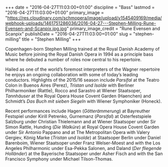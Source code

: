 +++
date = "2016-04-27T11:03:00+01:00"
discipline = "Bass"
lastmod = "2016-04-27T11:03:00+01:00"
primary_image = "https://res.cloudinary.com/schmopera/image/upload/v1545409169/media/webhook-uploads/1461751286036/2016-04-27---Stephen-Milling-Rune-Evensen-and-Scanpix.jpg.jpg"
primary_image_credit = "Rune Evensen and Scanpix"
publishDate = "2016-04-27T11:03:00+01:00"
slug = "stephen-milling"
title = "Stephen Milling"
+++

Copenhagen-born Stephen Milling trained at the Royal Danish Academy of Music before joining the Royal Danish Opera in 1994 as a principle bass where he debuted a number of roles now central to his repertoire.

Hailed as one of the world’s foremost interpreters of the Wagner repertoire he enjoys an ongoing collaboration with some of today’s leading conductors. Highlights of the 2015/16 season include *Parsifal* at the Teatro Colon in Buenos Aires (Perez), *Tristan und Isolde* with Berliner Philharmoniker (Rattle), Rocco and Sarastro at Wiener Staatsoper, *Tannhäuser* at the Royal Opera House Covent Garden (Haenchen) and Schmidt’s *Das Buch mit sieben Siegeln* with Wiener Symphoniker (Honeck).

Recent performances include Hagen (*Götterämmerung*) at Bayreuther Festspiel under Kirill Petrenko, Gurnemanz (*Parsifal*) at Osterfestspiele Salzburg under Christian Thielemann and at Wiener Staatsoper under Sir Simon Rattle, Hunding (*Die Walküre*) at Royal Opera House Covent Garden under Sir Antonio Pappano and at The Metropolitan Opera with Valery Gergiev, König Marke (*Tristan und Isolde*) at Staatsoper Berlin under Daniel Barenboim, Wiener Staatsoper under Franz Welser-Moest and with the Los Angeles Philharmonic under Esa-Pekka Salonen, and Daland (*Der fliegende Holländer*) at the Bayerische Staatsoper under Asher Fisch and with the San Francisco Symphony under Michael Tilson-Thomas.
